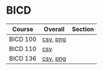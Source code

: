 # BICD

| Course | Overall | Section |
| ------ | ------- | ------- |
| BICD 100 | [csv](https://github.com/UCSD-Historical-Enrollment-Data/2024Summer2/blob/main/overall/BICD%20100.csv), [png](https://raw.githubusercontent.com/UCSD-Historical-Enrollment-Data/2024Summer2/main/plot_overall/BICD%20100.png) |  |
| BICD 110 | [csv](https://github.com/UCSD-Historical-Enrollment-Data/2024Summer2/blob/main/overall/BICD%20110.csv) |  |
| BICD 136 | [csv](https://github.com/UCSD-Historical-Enrollment-Data/2024Summer2/blob/main/overall/BICD%20136.csv), [png](https://raw.githubusercontent.com/UCSD-Historical-Enrollment-Data/2024Summer2/main/plot_overall/BICD%20136.png) |  |
